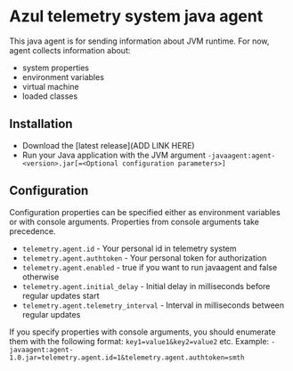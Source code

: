 # Azul telemetry system java agent

This java agent is for sending information about JVM runtime. For now, agent collects information about:
* system properties
* environment variables
* virtual machine
* loaded classes


## Installation

* Download the [latest release](ADD LINK HERE)
* Run your Java application with the JVM argument `-javaagent:agent-<version>.jar[=<Optional configuration parameters>]`

## Configuration

Configuration properties can be specified either as environment variables or with console arguments. Properties from console arguments take precedence.



* `telemetry.agent.id` - Your personal id in telemetry system
* `telemetry.agent.authtoken` - Your personal token for authorization
* `telemetry.agent.enabled` - true if you want to run javaagent and false otherwise
* `telemetry.agent.initial_delay` - Initial delay in milliseconds before regular updates start
* `telemetry.agent.telemetry_interval` - Interval in milliseconds between regular updates

If you specify properties with console arguments, you should enumerate them with the following format: `key1=value1&key2=value2` etc.
Example:
`-javaagent:agent-1.0.jar=telemetry.agent.id=1&telemetry.agent.authtoken=smth`